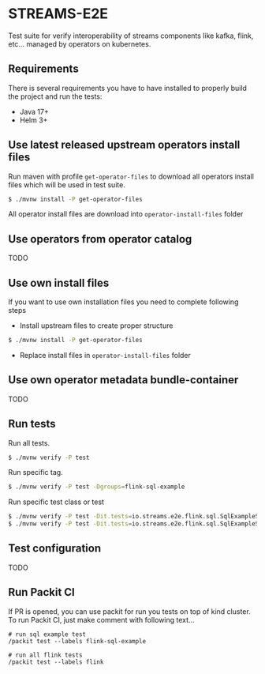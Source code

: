 # STREAMS-E2E

Test suite for verify interoperability of streams components like kafka, flink, etc... managed by operators on kubernetes.

## Requirements
There is several requirements you have to have installed to properly build the project and run the tests:
- Java 17+
- Helm 3+

## Use latest released upstream operators install files
Run maven with profile `get-operator-files` to download all operators install files which will be used in test suite.

```bash
$ ./mvnw install -P get-operator-files
```
All operator install files are download into `operator-install-files` folder

## Use operators from operator catalog
TODO

## Use own install files
If you want to use own installation files you need to complete following steps

* Install upstream files to create proper structure
```bash
$ ./mvnw install -P get-operator-files
```

* Replace install files in `operator-install-files` folder

## Use own operator metadata bundle-container
TODO

## Run tests
Run all tests.
```bash
$ ./mvnw verify -P test
```

Run specific tag.
```bash
$ ./mvnw verify -P test -Dgroups=flink-sql-example
```

Run specific test class or test
```bash
$ ./mvnw verify -P test -Dit.tests=io.streams.e2e.flink.sql.SqlExampleST
$ ./mvnw verify -P test -Dit.tests=io.streams.e2e.flink.sql.SqlExampleST#testFlinkSqlExample
```

## Test configuration
TODO

## Run Packit CI
If PR is opened, you can use packit for run you tests on top of kind cluster.
To run Packit CI, just make comment with following text...
```
# run sql example test
/packit test --labels flink-sql-example

# run all flink tests
/packit test --labels flink
```
